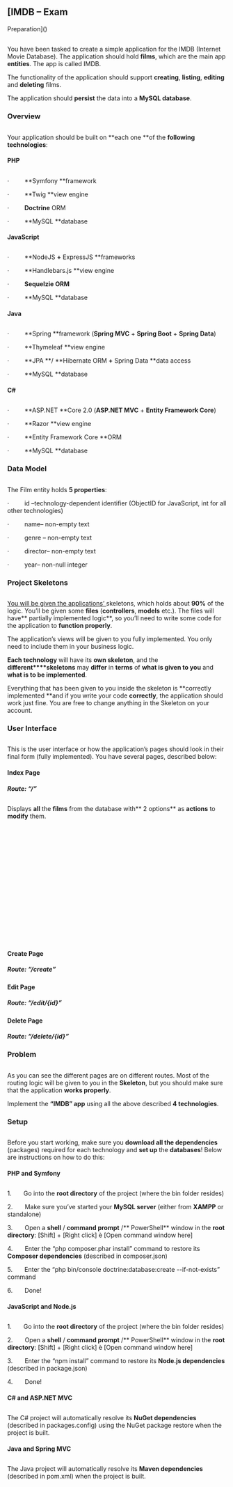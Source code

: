 ## [IMDB – Exam
Preparation]()

## 

You have been tasked to create a simple application
for the IMDB (Internet Movie Database). The application should hold **films**, which are the main app **entities**. The app is called IMDB.

The functionality of the application should
support **creating**, **listing**, **editing** and **deleting**
films.

The application should **persist** the data into a **MySQL
database**.

### Overview

## 

Your application should be built on **each one **of the **following technologies**:

#### PHP

## 

·        
**Symfony **framework

·        
**Twig **view engine

·        
**Doctrine** ORM

·        
**MySQL **database

#### JavaScript

## 

·        
**NodeJS **+** ExpressJS **frameworks

·        
**Handlebars.js **view engine

·        
**Sequelzie ORM**

·        
**MySQL **database

#### Java

## 

·        
**Spring **framework (**Spring
MVC** + **Spring Boot** + **Spring Data**)

·        
**Thymeleaf **view engine

·        
**JPA **/ **Hibernate ORM
**+** Spring Data **data access

·        
**MySQL **database

#### C#

## 

·        
**ASP.NET **Core 2.0 (**ASP.NET
MVC** + **Entity Framework Core**)

·        
**Razor **view engine

·        
**Entity Framework Core **ORM

·        
**MySQL **database

### Data Model

## 

The Film entity holds **5 properties**:

·        
id
–technology-dependent identifier (ObjectID for
JavaScript, int for all other technologies)

·        
name– non-empty text

·        
genre –
non-empty text

·        
director– non-empty text

·        
year– non-null integer 

### Project Skeletons

## 

[You will be given
the applications’ ]()skeletons, which
holds about **90%** of the logic. You’ll
be given some **files** (**controllers**, **models** etc.). The files will have** partially implemented logic**, so you’ll need to write some code for
the application to **function properly**.

The application’s views will be given to
you fully implemented. You only need to include them in your business logic.

**Each
technology** will have its **own skeleton**, and the **different****skeletons** may **differ** in **terms** of **what is given to you** and **what is to be implemented**.

Everything that has been given to you
inside the skeleton is **correctly
implemented **and if you write your code **correctly**,
the application should work just fine. You are free to change anything in the
Skeleton on your account.

### User Interface

## 

This is the user interface or how the application’s
pages should look in their final form (fully implemented). You have several
pages, described below:

#### Index Page

##### Route: “/”

## 

Displays **all** the **films** from the
database with** 2 options** as **actions** to **modify** them.

 

 

 

 

 

 

 

 

 

#### Create Page

##### Route: “/create”

#### Edit Page

##### Route: “/edit/{id}”

#### Delete Page

##### Route: “/delete/{id}”

### Problem

## 

As you can see the
different pages are on different routes. Most of the routing logic will be
given to you in the **Skeleton**, but
you should make sure that the application **works
properly**.

Implement the **“IMDB” app** using all the above
described **4 technologies**.

### Setup

## 

Before you start
working, make sure you **download all the
dependencies** (packages) required for each technology and **set up** the **databases**! Below are instructions on how to do this:

#### PHP and Symfony

## 

1.      
Go
into the **root directory** of the
project (where the bin folder resides)

2.      
Make
sure you’ve started your **MySQL server**
(either from **XAMPP** or standalone)

3.      
Open a
**shell** / **command prompt** /** PowerShell**
window in the **root directory**:
[Shift] + [Right click] è [Open
command window here]

4.      
Enter
the “php composer.phar install” command to restore its **Composer dependencies** (described in composer.json)

5.      
Enter
the “php bin/console doctrine:database:create
--if-not-exists”
command

6.      
Done!

#### JavaScript and Node.js

## 

1.      
Go
into the **root directory** of the
project (where the bin folder resides)

2.      
Open a
**shell** / **command prompt** /** PowerShell**
window in the **root directory**:
[Shift] + [Right click] è [Open
command window here]

3.      
Enter
the “npm install” command to restore its **Node.js dependencies** (described in package.json)

4.      
Done!

#### C# and ASP.NET MVC

## 

The C# project
will automatically resolve its **NuGet
dependencies** (described in packages.config) using the NuGet package restore when the
project is built.

#### Java and Spring MVC

## 

The Java project
will automatically resolve its **Maven
dependencies** (described in pom.xml) when the project is built.